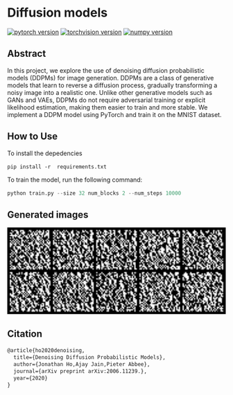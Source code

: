 # Diffusion models

[![pytorch version](https://img.shields.io/badge/pytorch-2.1.2-yellow.svg)](https://pypi.org/project/torch/2.1.2-/)
[![torchvision version](https://img.shields.io/badge/torchvision-0.16.2-yellow.svg)](https://pypi.org/project/torchvision/0.16.2-/)
[![numpy version](https://img.shields.io/badge/numpy-1.26.4-blue.svg)](https://pypi.org/project/numpy/1.26.4/)

## Abstract

In this project, we explore the use of denoising diffusion probabilistic models (DDPMs) for image generation. DDPMs are a class of generative models that learn to reverse a diffusion process, gradually transforming a noisy image into a realistic one. Unlike other generative models such as GANs and VAEs, DDPMs do not require adversarial training or explicit likelihood estimation, making them easier to train and more stable.
We implement a DDPM model using PyTorch and train it on the MNIST dataset.

## How to Use
To install the depedencies
```
pip install -r  requirements.txt
```
To train the model, run the following command:

```python
python train.py --size 32 num_blocks 2 --num_steps 10000
```
## Generated images
<img src="./results/samples.png" width="1000" height="200">

## Citation

```
@article{ho2020denoising,
  title={Denoising Diffusion Probabilistic Models},
  author={Jonathan Ho,Ajay Jain,Pieter Abbee},
  journal={arXiv preprint arXiv:2006.11239.},
  year={2020}
}
```
